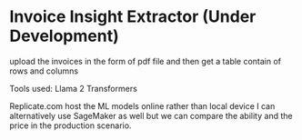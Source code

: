 # Invoice Insight Extractor (Under Development)

upload the invoices in the form of pdf file and then get a table contain of rows and columns

Tools used:
Llama 2
Transformers

Replicate.com
host the ML models online rather than local device
I can alternatively use SageMaker as well but we can compare the ability and the price in the production scenario.
